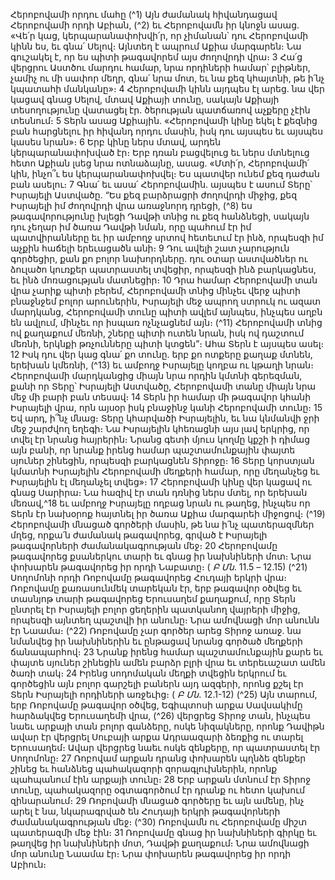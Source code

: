
Հերոբովամի որդու մահը
(^1) Այն ժամանակ հիվանդացավ Հերոբովամի որդի Աբիան, (^2) եւ Հերոբովամն իր կնոջն ասաց. «Վե՛ր կաց,
կերպարանափոխվի՛ր, որ չիմանան՝ դու Հերոբովամի կինն ես, եւ գնա՛ Սելով։ Այնտեղ է ապրում Աքիա մարգարեն։ Նա
գուշակել է, որ ես պիտի թագավորեմ այս ժողովրդի վրա։ 3 Հա՛ց վերցրու Աստծու մարդու համար, նրա որդիների համար՝
բլիթներ, չամիչ ու մի սափոր մեղր, գնա՛ նրա մոտ, եւ նա քեզ կհայտնի, թե ի՛նչ կպատահի մանկանը»։ 4 Հերոբովամի կինն
այդպես էլ արեց. նա վեր կացավ գնաց Սելով, մտավ Աքիայի տունը, սակայն Աքիայի տեսողությունը վատացել էր.
ծերության պատճառով աչքերը չէին տեսնում։ 5 Տերն ասաց Աքիային. «Հերոբովամի կինը եկել է քեզնից բան հարցնելու
իր հիվանդ որդու մասին, իսկ դու այսպես եւ այսպես կասես նրան»։ 6 Երբ կինը ներս մտավ, արդեն կերպարանափոխված
էր։ Երբ դռան բացվելուց եւ ներս մտնելուց հետո Աքիան լսեց նրա ոտնաձայնը, ասաց. «Մտի՛ր, Հերոբովամի՛ կին, ինչո՞ւ
ես կերպարանափոխվել։ Ես պատվեր ունեմ քեզ դաժան բան ասելու։ 7 Գնա՛ եւ ասա՛ Հերոբովամին. այսպես է ասում
Տերը՝ Իսրայելի Աստվածը. “Ես քեզ բարձրացրի ժողովրդի միջից, քեզ Իսրայելի իմ ժողովրդի վրա առաջնորդ դրեցի,
(^8) ես թագավորությունը խլեցի Դավթի տնից ու քեզ հանձնեցի, սակայն դու չեղար իմ ծառա Դավթի նման, որը պահում
էր իմ պատվիրանները եւ իր ամբողջ սրտով հետեւում էր ինձ, որպեսզի իմ աչքին հաճելի երեւացածն անի։ 9 Դու ավելի
շատ չարություն գործեցիր, քան քո բոլոր նախորդները. դու օտար աստվածներ ու ձուլածո կուռքեր պատրաստել
տվեցիր, որպեսզի ինձ բարկացնես, եւ ինձ մոռացության մատնեցիր։ 10 Դրա համար Հերոբովամի տան վրա չարիք պիտի
բերեմ, Հերոբովամի տնից մինչեւ վերջ պիտի բնաջնջեմ բոլոր արուներին, Իսրայելի մեջ ապրող ստրուկ ու ազատ
մարդկանց, Հերոբովամի տունը պիտի ավլեմ այնպես, ինչպես աղբն են ավլում, մինչեւ որ իսպառ ոչնչացնեմ այն։
(^11) Հերոբովամի տնից ով քաղաքում մեռնի, շները պիտի ուտեն նրան, իսկ ով դաշտում մեռնի, երկնքի թռչունները պիտի
կտցեն”։ Ահա Տերն է այսպես ասել։ 12 Իսկ դու վեր կաց գնա՛ քո տունը. երբ քո ոտքերը քաղաք մտնեն, երեխան կմեռնի,
(^13) եւ ամբողջ Իսրայելը կողբա ու կթաղի նրան։ Հերոբովամի մարդկանցից միայն նրա որդին կմտնի գերեզման, քանի որ
Տերը՝ Իսրայելի Աստվածը, Հերոբովամի տանը միայն նրա մեջ մի բարի բան տեսավ։ 14 Տերն իր համար մի թագավոր
կհանի Իսրայելի վրա, որն այսօր իսկ բնաջինջ կանի Հերոբովամի տունը։ 15 Եվ արդ, ի՞նչ մնաց։ Տերը կհարվածի
Իսրայելին, եւ նա կնմանվի ջրի մեջ շարժվող եղեգի։ Նա Իսրայելին կհեռացնի այս լավ երկրից, որ տվել էր նրանց
հայրերին։ Նրանց գետի մյուս կողմը կքշի ի դիմաց այն բանի, որ նրանք իրենց համար պաշտամունքային փայտե սյուներ
շինեցին, որպեսզի բարկացնեն Տիրոջը։ 16 Տերը կորստյան կմատնի Իսրայելին Հերոբովամի մեղքերի համար, որը
մեղանչեց եւ Իսրայելին էլ մեղանչել տվեց»։ 17 Հերոբովամի կինը վեր կացավ ու գնաց Սարիրա։ Նա հազիվ էր տան դռնից
ներս մտել, որ երեխան մեռավ,^18 եւ ամբողջ Իսրայելը ողբաց նրան ու թաղեց, ինչպես որ Տերն էր նախօրոք հայտնել իր
ծառա Աքիա մարգարեի միջոցով։
(^19) Հերոբովամի մնացած գործերի մասին, թե նա ի՛նչ պատերազմներ մղեց, որքա՛ն ժամանակ թագավորեց, գրված է
Իսրայելի թագավորների ժամանակագրության մեջ։ 20 Հերոբովամը թագավորեց քսաներկու տարի եւ գնաց իր
նախնիների մոտ։ Նրա փոխարեն թագավորեց իր որդի Նաբատը։
( _Բ Մն_. 11.5 _–_ 12.15)
(^21) Սողոմոնի որդի Ռոբովամը թագավորեց Հուդայի երկրի վրա։ Ռոբովամը քառասունմեկ տարեկան էր, երբ
թագավոր օծվեց եւ տասնյոթ տարի թագավորեց Երուսաղեմ քաղաքում, որը Տերն ընտրել էր Իսրայելի բոլոր ցեղերին
պատկանող վայրերի միջից, որպեսզի այնտեղ պաշտվի իր անունը։ Նրա ամովնացի մոր անունն էր Նաամա։
(^22) Ռոբովամը չար գործեր արեց Տիրոջ առաջ. նա նմանվեց իր նախնիներին եւ ընթացավ նրանց գործած մեղքերի
ճանապարհով։ 23 Նրանք իրենց համար պաշտամունքային քարե եւ փայտե սյուներ շինեցին ամեն բարձր բլրի վրա եւ
տերեւաշատ ամեն ծառի տակ։ 24 Իրենց սոդոմական մեղքի տվեցին երկրում եւ գործեցին այն բոլոր գարշելի բաներն այդ
ազգերի, որոնց քշել էր Տերն Իսրայելի որդիների առջեւից։
( _Բ Մն_. 12.1-12)
(^25) Այն տարում, երբ Ռոբովամը թագավոր օծվեց, Եգիպտոսի արքա Սավսակիմը հարձակվեց Երուսաղեմի վրա,
(^26) վերցրեց Տիրոջ տան, ինչպես նաեւ արքայի տան բոլոր գանձերը, ոսկե նիզակները, որոնք Դավիթն ավար էր վերցրել
Սուբայի արքա Ադրաազարի ձեռքից ու տարել Երուսաղեմ։ Ավար վերցրեց նաեւ ոսկե զենքերը, որ պատրաստել էր
Սողոմոնը։ 27 Ռոբովամ արքան դրանց փոխարեն պղնձե զենքեր շինեց եւ հանձնեց պահակազորի զորագլուխներին,
որոնք պահպանում էին արքայի տունը։ 28 Երբ արքան մտնում էր Տիրոջ տունը, պահակազորը օգտագործում էր դրանք
ու հետո կախում զինարանում։ 29 Ռոբովամի մնացած գործերը եւ այն ամենը, ինչ արել է նա, նկարագրված են Հուդայի
երկրի թագավորների ժամանակագրության մեջ։
(^30) Ռոբովամն ու Հերոբովամը միշտ պատերազմի մեջ էին։ 31 Ռոբովամը գնաց իր նախնիների գիրկը եւ թաղվեց իր
նախնիների մոտ, Դավթի քաղաքում։ Նրա ամովնացի մոր անունը Նաամա էր։ Նրա փոխարեն թագավորեց իր որդի
Աբիուն։


